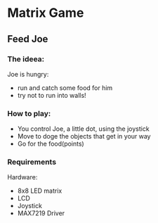 # Matrix Game

## Feed Joe

### The ideea:<br>
<p>Joe is hungry:</p>
<ul>
<li>run and catch some food for him</li>
<li>try not to run into walls!</li>
</ul>

### How to play:
<ul>
<li> You control Joe, a little dot, using the joystick </li>
<li> Move to doge the objects that get in your way </li>
<li> Go for the food(points) </li>
</ul>

### Requirements
Hardware:
<ul>
<li> 8x8 LED matrix </li>
<li> LCD </li>
<li> Joystick </li>
<li> MAX7219 Driver </li>
</ul>